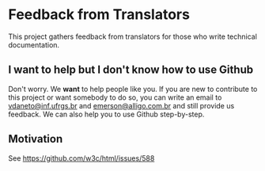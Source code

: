 # Feedback from Translators  
This project gathers feedback from translators for those who write technical documentation.

## I want to help but I don't know how to use Github
Don't worry. We **want** to help people like you. If you are new to contribute to this project or want somebody to do so, 
you can write an email to vdaneto@inf.ufrgs.br and emerson@alligo.com.br and still provide us feedback. We can also help you to use Github step-by-step.

## Motivation
See https://github.com/w3c/html/issues/588
